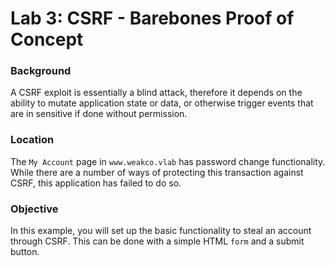 # Lab 3: CSRF - Barebones Proof of Concept

### Background

A CSRF exploit is essentially a blind attack, therefore it depends on the ability to mutate application state or data, or otherwise trigger events that are in sensitive if done without permission.



### Location

The `My Account` page in `www.weakco.vlab` has password change functionality. While there are a number of ways of protecting this transaction against CSRF, this application has failed to do so.



### Objective

 In this example, you will set up the basic functionality to steal an account through CSRF. This can be done with a simple HTML `form` and a submit button.
